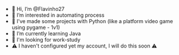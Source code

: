 - 👋 Hi, I’m @Flavinho27
- 👀 I’m interested in automating process
- :hammer: I've made some projects with Python (like a platform video game using pygame - 1v1)
- 🌱 I’m currently learning Java
- 💞️ I'm looking for work-study
- ⚠️ I haven't configured yet my account, I will do this soon ⚠️
<!---
- 📫 How to reach me ...
--->

<!---
Flavinho27/Flavinho27 is a ✨ special ✨ repository because its `README.md` (this file) appears on your GitHub profile.
You can click the Preview link to take a look at your changes.
--->
